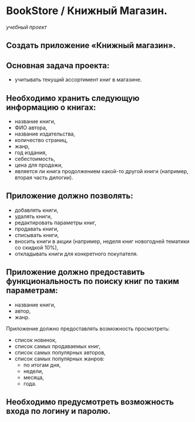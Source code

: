 # BookStore / Книжный Магазин.

*учебный проект*

## Cоздать приложение «Книжный магазин».

## Основная задача проекта:
- учитывать текущий ассортимент книг в магазине.

## Необходимо хранить следующую информацию о книгах:
- название книги,
- ФИО автора,
- название издательства,
- количество страниц,
- жанр,
- год издания,
- себестоимость,
- цена для продажи,
- является ли книга продолжением какой-то другой книги (например, вторая часть дилогии).

## Приложение должно позволять:
- добавлять книги,
- удалять книги,
- редактировать параметры книг,
- продавать книги,
- списывать книги,
- вносить книги в акции (например, неделя книг новогодней тематики со скидкой 10%),
- откладывать книги для конкретного покупателя.

## Приложение должно предоставить функциональность по поиску книг по таким параметрам:
- название книги,
- автор,
- жанр.

Приложение должно предоставлять возможность просмотреть:
- список новинок,
- список самых продаваемых книг,
- список самых популярных авторов,
- список самых популярных жанров:
	- по итогам дня,
	- недели,
	- месяца,
	- года.

## Необходимо предусмотреть возможность входа по логину и паролю.